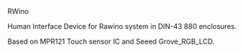 RWino

Human Interface Device for Rawino system in DIN-43 880 enclosures.

Based on MPR121 Touch sensor IC and Seeed Grove_RGB_LCD.